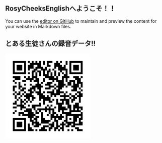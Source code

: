 ## RosyCheeksEnglishへようこそ！！

You can use the [editor on GitHub](https://github.com/RosyCheeksEnglish/RosyCheeksEnglish.io/edit/gh-pages/index.md) to maintain and preview the content for your website in Markdown files.

## とある生徒さんの録音データ!!

 <img src="https://github.com/RosyCheeksEnglish/RosyCheeksEnglish.io/blob/gh-pages/assets/imgs/testQR.png" />
